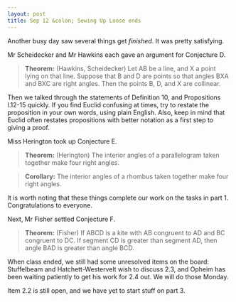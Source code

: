 ```yaml
---
layout: post
title: Sep 12 &colon; Sewing Up Loose ends
---
```


Another busy day saw several things get _finished_. It was pretty satisfying.

Mr Scheidecker and Mr Hawkins each gave an argument for Conjecture D.

> **Theorem:** (Hawkins, Scheidecker) Let AB be a line, and X a point lying on that
> line. Suppose that B and D are points so that angles BXA and BXC are right angles.
> Then the points B, D, and X are collinear.

Then we talked through the statements of Definition 10, and Propositions I.12-15
quickly. If you find Euclid confusing at times, try to restate the proposition in
your own words, using plain English. Also, keep in mind that Euclid often restates
propositions with better notation as a first step to giving a proof.

Miss Herington took up Conjecture E.

> **Theorem:** (Herington) The interior angles of a parallelogram taken together
> make four right angles.

> **Corollary:** The interior angles of a rhombus taken together make four right
> angles.

It is worth noting that these things complete our work on the tasks in part 1.
Congratulations to everyone.

Next, Mr Fisher settled Conjecture F.

> **Theorem:** (Fisher) If ABCD is a kite with AB congruent to AD and BC congruent to
> DC. If segment CD is greater than segment AD, then angle BAD is greater than angle
> BCD.


When class ended, we still had some unresolved items on the board: Stuffelbeam and
Hatchett-Westervelt wish to discuss 2.3, and Opheim has been waiting patiently to
get his work for 2.4 out. We will do those Monday.

Item 2.2 is still open, and we have yet to start stuff on part 3.
